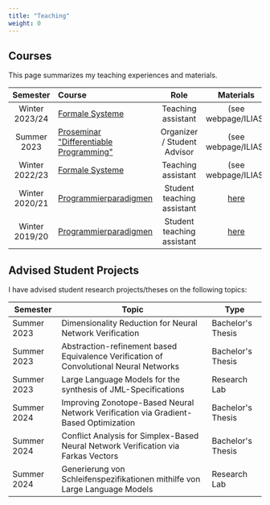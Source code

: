 ```yaml
---
title: "Teaching"
weight: 0
---
```


## Courses
This page summarizes my teaching experiences and materials.

| Semester		| Course				| Role				| Materials		|
|:-------------:|:---------------------|:-----------------:|:-------------:|
| Winter 2023/24| [Formale Systeme](https://formal.kastel.kit.edu/teaching/FormSysWS2324/) | Teaching assistant | (see webpage/ILIAS) |
| Summer 2023| [Proseminar "Differentiable Programming"](https://campus.studium.kit.edu/events/catalog.php#!campus/all/event.asp?gguid=0x5B3779B188D041E19781BF0B1C54DEA4) | Organizer / Student Advisor | (see webpage/ILIAS) |
| Winter 2022/23| [Formale Systeme](https://formal.kastel.kit.edu/teaching/FormSysWS2223/) | Teaching assistant | (see webpage/ILIAS) |
| Winter 2020/21| [Programmierparadigmen](https://pp.ipd.kit.edu/lehre/WS202021/paradigmen/uebung/) | Student teaching assistant | [here](/propa/2020) |
| Winter 2019/20| [Programmierparadigmen](https://pp.ipd.kit.edu/lehre/WS202021/paradigmen/uebung/) | Student teaching assistant | [here](/propa/2019) |

## Advised Student Projects
I have advised student research projects/theses on the following topics:

| Semester      | Topic                                                     | Type              |
|---------------|-----------------------------------------------------------|-------------------|
| Summer 2023   | Dimensionality Reduction for Neural Network Verification  | Bachelor's Thesis |
| Summer 2023   | Abstraction-refinement based Equivalence Verification of Convolutional Neural Networks | Bachelor's Thesis |
| Summer 2023   | Large Language Models for the synthesis of JML-Specifications | Research Lab |
| Summer 2024   | Improving Zonotope-Based Neural Network Verification via Gradient-Based Optimization | Bachelor's Thesis | 
| Summer 2024   | Conflict Analysis for Simplex-Based Neural Network Verification via Farkas Vectors | Bachelor's Thesis |
| Summer 2024   | Generierung von Schleifenspezifikationen mithilfe von Large Language Models | Research Lab |